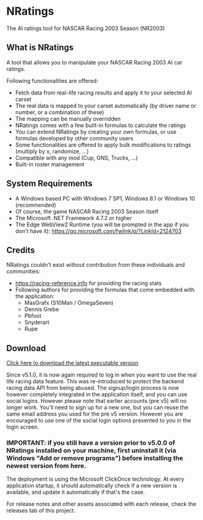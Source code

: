 # NRatings
The AI ratings tool for NASCAR Racing 2003 Season (NR2003)

## What is NRatings
A tool that allows you to manipulate your NASCAR Racing 2003 AI car ratings.

Following functionalities are offered:

- Fetch data from real-life racing results and apply it to your selected AI carset
- The real data is mapped to your carset automatically (by driver name or number, or a combination of these)
- The mapping can be manually overridden
- NRatings comes with a few built-in formulas to calculate the ratings
- You can extend NRatings by creating your own formulas, or use formulas developed by other community users
- Some functionalities are offered to apply bulk modifications to ratings (multiply by x, randomize, ...)
- Compatible with any mod (Cup, GNS, Trucks, ...)
- Built-in roster management

## System Requirements
- A Windows based PC with Windows 7 SP1, Windows 8.1 or Windows 10 (recommended)
- Of course, the game NASCAR Racing 2003 Season itself
- The Microsoft .NET Framework 4.7.2 or higher
- The Edge WebView2 Runtime (you will be prompted in the app if you don't have it): https://go.microsoft.com/fwlink/p/?LinkId=2124703

## Credits

NRatings couldn't exist without contribution from these individuals and communities:

- https://racing-reference.info for providing the racing stats
- Following authors for providing the formulas that come embedded with the application:
  - MasGrafx (S10Man / OmegaSeven)
  - Dennis Grebe
  - Pbfoot
  - Snyderart
  - Rupe

## Download

[Click here to download the latest executable version](https://www.64soft.eu/nratings/download/client/NRatings.Client.application)

Since v5.1.0, it is now again required to log in when you want to use the real life racing data feature. This was re-introduced to protect the backend racing data API from being abused. The signup/login process is now however completely integrated in the application itself, and you can use social logins. However please note that earlier accounts (pre v5) will no longer work. You'll need to sign up for a new one, but you can reuse the same email address you used for the pre v5 version. However you are encouraged to use one of the social login options presented to you in the login screen. 

### IMPORTANT: if you still have a version prior to v5.0.0 of NRatings installed on your machine, first uninstall it (via Windows "Add or remove programs") before installing the newest version from here.

The deployment is using the Microsoft ClickOnce technology. At every application startup, it should automatically check if a new version is available, and update it automatically if that's the case.

For release notes and other assets associated with each release, check the releases tab of this project.
